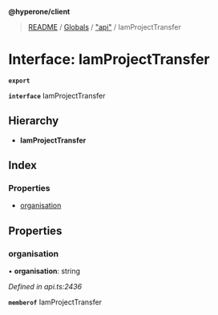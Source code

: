 **@hyperone/client**

> [README](../README.md) / [Globals](../globals.md) / ["api"](../modules/_api_.md) / IamProjectTransfer

# Interface: IamProjectTransfer

**`export`** 

**`interface`** IamProjectTransfer

## Hierarchy

* **IamProjectTransfer**

## Index

### Properties

* [organisation](_api_.iamprojecttransfer.md#organisation)

## Properties

### organisation

•  **organisation**: string

*Defined in api.ts:2436*

**`memberof`** IamProjectTransfer
